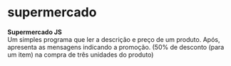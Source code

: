 # supermercado
 **Supermercado JS**  
Um simples programa que ler a descrição e preço
de um produto. Após, apresenta as mensagens indicando a promoção.
(50% de desconto (para um item) na compra de três
unidades do produto)
